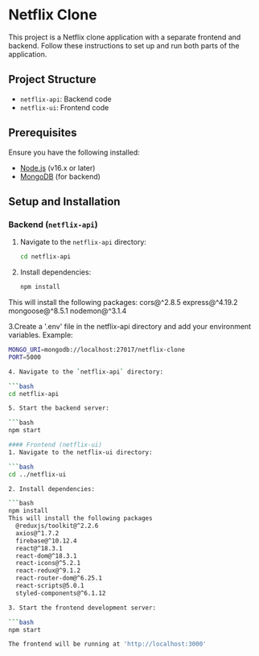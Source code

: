 # Netflix Clone

This project is a Netflix clone application with a separate frontend and backend. Follow these instructions to set up and run both parts of the application.

## Project Structure

- `netflix-api`: Backend code
- `netflix-ui`: Frontend code

## Prerequisites

Ensure you have the following installed:

- [Node.js](https://nodejs.org/) (v16.x or later)
- [MongoDB](https://www.mongodb.com/try/download/community) (for backend)

## Setup and Installation

### Backend (`netflix-api`)

1. Navigate to the `netflix-api` directory:

   ```bash
   cd netflix-api
2. Install dependencies:

   ```bash
   npm install
   
This will install the following packages:
   cors@^2.8.5
   express@^4.19.2
   mongoose@^8.5.1
   nodemon@^3.1.4

3.Create a '.env' file in the netflix-api directory and add your 
  environment variables. Example:
   ```bash
   MONGO_URI=mongodb://localhost:27017/netflix-clone
   PORT=5000

4. Navigate to the `netflix-api` directory:

   ```bash
   cd netflix-api

5. Start the backend server:

   ```bash
   npm start

#### Frontend (netflix-ui)
1. Navigate to the netflix-ui directory:

   ```bash
   cd ../netflix-ui

2. Install dependencies:

   ```bash
   npm install
This will install the following packages
     @reduxjs/toolkit@^2.2.6
     axios@^1.7.2
     firebase@^10.12.4
     react@^18.3.1
     react-dom@^18.3.1
     react-icons@^5.2.1
     react-redux@^9.1.2
     react-router-dom@^6.25.1
     react-scripts@5.0.1
     styled-components@^6.1.12

3. Start the frontend development server:

   ```bash
   npm start

The frontend will be running at 'http://localhost:3000'     
         
      
   
